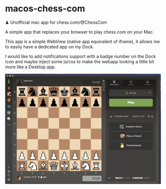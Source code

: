 # macos-chess-com
♟ Unofficial mac app for chess.com/@ChessCom

A simple app that replaces your browser to play chess.com on your Mac.

This app is a simple WebView (native app equivalent of iframe), it allows me to easily have a dedicated app on my Dock.

I would like to add notifications support with a badge number on the Dock icon and maybe inject some js/css to make the webapp looking a little bit more like a Desktop app.

![](assets/screenshot.png)


